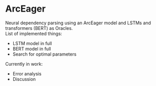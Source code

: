 # ArcEager
Neural dependency parsing using an ArcEager model and LSTMs and transformers (BERT) as Oracles. \
List of implemented things:
* LSTM model in full
* BERT model in full
* Search for optimal parameters


Currently in work:
* Error analysis
* Discussion

